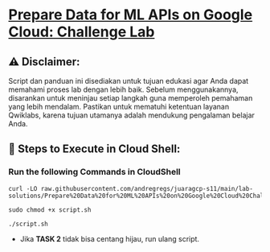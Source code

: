 # [Prepare Data for ML APIs on Google Cloud: Challenge Lab](https://www.cloudskillsboost.google/course_templates/631/labs/489688)

## ⚠️ **Disclaimer:**
Script dan panduan ini disediakan untuk tujuan edukasi agar Anda dapat memahami proses lab dengan lebih baik. Sebelum menggunakannya, disarankan untuk meninjau setiap langkah guna memperoleh pemahaman yang lebih mendalam. Pastikan untuk mematuhi ketentuan layanan Qwiklabs, karena tujuan utamanya adalah mendukung pengalaman belajar Anda.

## 🚀 **Steps to Execute in Cloud Shell:**
### Run the following Commands in CloudShell

```
curl -LO raw.githubusercontent.com/andregregs/juaragcp-s11/main/lab-solutions/Prepare%20Data%20for%20ML%20APIs%20on%20Google%20Cloud%20Challenge%20Lab/script.sh

sudo chmod +x script.sh

./script.sh
```
* Jika **TASK 2** tidak bisa centang hijau, run ulang script.